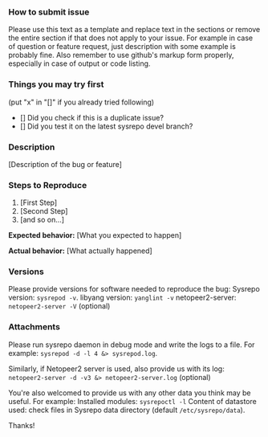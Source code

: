 ### How to submit issue
Please use this text as a template and replace text in the sections or remove
the entire section if that does not apply to your issue. For example in case of
question or feature request, just description with some example is probably
fine. Also remember to use github's markup form properly, especially in case of
output or code listing.

### Things you may try first
(put "x" in "[]" if you already tried following)
* [] Did you check if this is a duplicate issue?
* [] Did you test it on the latest sysrepo devel branch?

### Description
[Description of the bug or feature]

### Steps to Reproduce
1. [First Step]
2. [Second Step]
3. [and so on...]

**Expected behavior:**
 [What you expected to happen]

**Actual behavior:**
 [What actually happened]

### Versions
Please provide versions for software needed to reproduce the bug:
Sysrepo version: `sysrepod -v`.
libyang version: `yanglint -v`
netopeer2-server: `netopeer2-server -V` (optional)

### Attachments
Please run sysrepo daemon in debug mode and write the logs to a file. For example:
`sysrepod -d -l 4 &> sysrepod.log`.

Similarly, if Netopeer2 server is used, also provide us with its log:
`netopeer2-server -d -v3 &> netopeer2-server.log` (optional)

You're also welcomed to provide us with any other data you think may be useful.
For example:
Installed modules: `sysrepoctl -l`
Content of datastore used: check files in  Sysrepo data directory (default `/etc/sysrepo/data`).

Thanks!
